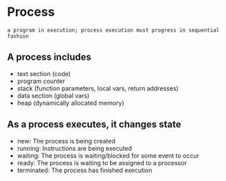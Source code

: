 # Process

    a program in execution; process execution must progress in sequential fashion

## A process includes

- text section (code)
- program counter
- stack (function parameters, local vars, return addresses)
- data section (global vars)
- heap (dynamically allocated memory)

## As a process executes, it changes state

- new:  The process is being created
- running:  Instructions are being executed
- waiting:  The process is waiting/blocked for some event to occur
- ready:  The process is waiting to be assigned to a processor
- terminated:  The process has finished execution

